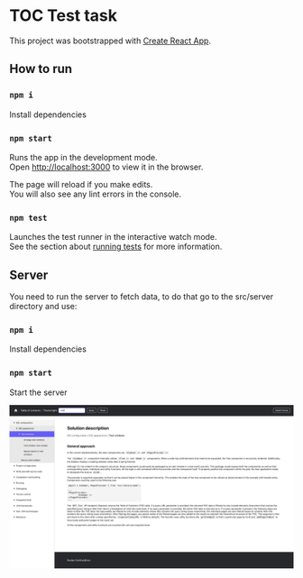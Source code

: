 # TOC Test task

This project was bootstrapped with [Create React App](https://github.com/facebook/create-react-app).

## How to run

### `npm i`

Install dependencies

### `npm start`

Runs the app in the development mode.\
Open [http://localhost:3000](http://localhost:3000) to view it in the browser.

The page will reload if you make edits.\
You will also see any lint errors in the console.

### `npm test`

Launches the test runner in the interactive watch mode.\
See the section about [running tests](https://facebook.github.io/create-react-app/docs/running-tests) for more information.

## Server

You need to run the server to fetch data, to do that go to the src/server directory and use:

### `npm i`

Install dependencies
### `npm start`

Start the server

![Image](screenshot.png)